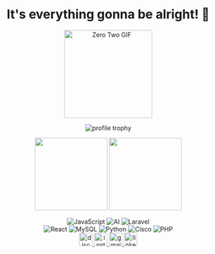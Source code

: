 <h1 align="center">It's everything gonna be alright! 🌟</h1>

<div align="center" width="auto" height="auto">  
    <a href="https://www.gitanimals.org/en_US?utm_medium=image&utm_source=bondanbanuaji&utm_content=line">
        <img src="https://media.tenor.com/oD1FwzpmAqMAAAAi/zero-two-zerotwo.gif" width="200" alt="Zero Two GIF" />
    </a>
</div>

<p align="center">
    <img src="https://github-trophies.vercel.app/?username=bondanbanuaji&theme=radical&no-frame=false&no-bg=true&margin-w=10&column=3" alt="profile trophy">
</p>

<p align="center">
  <img src="https://github-readme-stats.vercel.app/api?username=bondanbanuaji&show_icons=true&title_color=ff6ec7&icon_color=ff2e63&text_color=f1f1f1&bg_color=121316" height="165" />
  <img src="https://github-readme-streak-stats.herokuapp.com/?user=bondanbanuaji&theme=radical&background=121316&ring=ff6ec7&fire=ff2e63&currStreakLabel=ff6ec7" height="165" />
</p>

<div align="center">
  <span align="center">
    <img src="https://img.shields.io/badge/javascript-%23323330.svg?style=for-the-badge&logo=javascript&logoColor=%23F7DF1E" alt="JavaScript">
    <img src="https://img.shields.io/badge/-AI-ff6ec7?style=for-the-badge&logo=openai&logoColor=white" alt="AI" />
    <img src="https://img.shields.io/badge/laravel-%23FF2D20.svg?style=for-the-badge&logo=laravel&logoColor=white" alt="Laravel">
    <br>
    <img src="https://img.shields.io/badge/react-%2361DAFB.svg?style=for-the-badge&logo=react&logoColor=black" alt="React">
    <img src="https://img.shields.io/badge/mysql-%2300f.svg?style=for-the-badge&logo=mysql&logoColor=white" alt="MySQL">
    <img src="https://img.shields.io/badge/python-3776AB?style=for-the-badge&logo=python&logoColor=white" alt="Python" />
    <img src="https://img.shields.io/badge/cisco-%23049fd9.svg?style=for-the-badge&logo=cisco&logoColor=black" alt="Cisco">
    <img src="https://img.shields.io/badge/php-%23777BB4.svg?style=for-the-badge&logo=php&logoColor=white" alt="PHP">
  </span>
</div>

<div align="center">
  <a href="https://discordapp.com/users/1000341282037702696">
    <img src="https://img.shields.io/static/v1?message=Discord&logo=discord&label=&color=7289DA&logoColor=white&style=for-the-badge" height="30" alt="discord logo" />
  </a>
  <a href="https://www.instagram.com/bdn_bnj/">
    <img src="https://img.shields.io/static/v1?message=Instagram&logo=instagram&label=&color=E4405F&logoColor=white&style=for-the-badge" height="30" alt="instagram logo" />
  </a>
  <a href="mailto:bondanbanuaji@gmail.com">
    <img src="https://img.shields.io/static/v1?message=Gmail&logo=gmail&label=&color=D14836&logoColor=white&style=for-the-badge" height="30" alt="gmail logo" />
  </a>
  <a href="https://www.linkedin.com/in/bondan-banuaji">
    <img src="https://img.shields.io/static/v1?message=LinkedIn&logo=linkedin&label=&color=0077B5&logoColor=white&style=for-the-badge" height="30" alt="linkedin logo" />
  </a>
</div>
